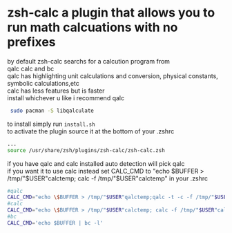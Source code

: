# zsh-calc a plugin that allows you to run math calcuations with no prefixes
by default zsh-calc searchs for a calcution program from   
qalc calc and bc  
qalc has highlighting unit calculations and conversion, physical constants, symbolic calculations,etc  
calc has less features but is faster  
install whichever u like i recommend qalc 
```sh
 sudo pacman -S libqalculate
```
to install simply run `install.sh`    
to activate the plugin source it at the bottom of your .zshrc   
```sh 
...
source /usr/share/zsh/plugins/zsh-calc/zsh-calc.zsh
```
if you have qalc and calc installed auto detection will pick qalc  
if you want it to use calc instead set CALC_CMD to "echo \$BUFFER > /tmp/"$USER"calctemp; calc -f /tmp/"$USER"calctemp" in your .zshrc
```sh
#qalc
CALC_CMD="echo \$BUFFER > /tmp/"$USER"qalctemp;qalc -t -c -f /tmp/"$USER"qalctemp"
#calc
CALC_CMD="echo \$BUFFER > /tmp/"$USER"calctemp; calc -f /tmp/"$USER"calctemp"
#bc
CALC_CMD='echo $BUFFER | bc -l'
```
